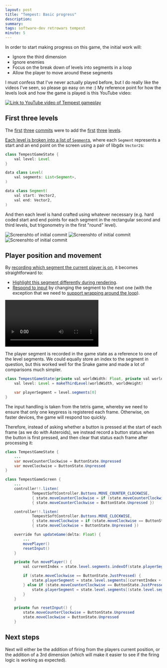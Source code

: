 ```yaml
---
layout: post
title: "Tempest: Basic progress"
description: 
summary: 
tags: software-dev retrowars tempest
minute: 5
---
```


In order to start making progress on this game, the initial work will:
* Ignore the third dimension
* Ignore enemies
* Focus on the break down of levels into segments in a loop
* Allow the player to move around these segments

I must confess that I've never actually played before, but I do really like the videos I've seen, so please go easy on me :)
My reference point for how the levels look and how the game is played is this YouTube video:

[<img class="border" src="{{ site.base_url }}/assets/images/tempest/tempest-youtube.png" alt="Link to YouTube video of Tempest gameplay" />](https://www.youtube.com/watch?v=jfaCrdBABUY)

## First three levels

The [first](https://github.com/retrowars/retrowars/commit/7d394a163803f4354aa0acdd65db6039f2c6995d) [three](https://github.com/retrowars/retrowars/commit/aa54ae7b55073e7b46eef811c758e3f92644e785) [commits](https://github.com/retrowars/retrowars/commit/34ce2d14e12e23a0f52798ccf1484df7b48203d4) were to add the [first](https://github.com/retrowars/retrowars/commit/7d394a163803f4354aa0acdd65db6039f2c6995d#diff-2c109f1921ae52b4b70e9979350c924b9e92d9468cd4e64a75e9e84d0a02f191R14) [three](https://github.com/retrowars/retrowars/commit/aa54ae7b55073e7b46eef811c758e3f92644e785#diff-2c109f1921ae52b4b70e9979350c924b9e92d9468cd4e64a75e9e84d0a02f191R39) [levels](https://github.com/retrowars/retrowars/commit/34ce2d14e12e23a0f52798ccf1484df7b48203d4#diff-2c109f1921ae52b4b70e9979350c924b9e92d9468cd4e64a75e9e84d0a02f191R77).

[Each level is broken into a list of `Segment`s](https://github.com/retrowars/retrowars/commit/7d394a163803f4354aa0acdd65db6039f2c6995d#diff-2c109f1921ae52b4b70e9979350c924b9e92d9468cd4e64a75e9e84d0a02f191R9), where each `Segment` represents a start and an end point on the screen using a pair of libgdx `Vector2`s:

```java
class TempestGameState {
    val level: Level
}

data class Level(
    val segments: List<Segment>,
)

data class Segment(
    val start: Vector2,
    val end: Vector2,
) 
```

And then each level is hand crafted using whatever necessary (e.g. hard coded start and end points for each segment in the rectangular second and third levels, but trigonometry in the first "round" level).

<img class="border" src="{{ site.base_url }}/assets/images/tempest/tempest-level-1.png" alt="Screenshto of initial commit" />

<img class="border" src="{{ site.base_url }}/assets/images/tempest/tempest-level-2.png" alt="Screenshto of initial commit" />

<img class="border" src="{{ site.base_url }}/assets/images/tempest/tempest-level-3.png" alt="Screenshto of initial commit" />

## Player position and movement 

By [recording which segment the current player is on](https://github.com/retrowars/retrowars/commit/7a4b2bdfe57653de1fc3fd1506f1af9c0487144a#diff-2c109f1921ae52b4b70e9979350c924b9e92d9468cd4e64a75e9e84d0a02f191R12), it becomes straightforward to:
* [Highlight this segment differently during rendering](https://github.com/retrowars/retrowars/commit/7a4b2bdfe57653de1fc3fd1506f1af9c0487144a#diff-858e4d54a1131cd1f2f208bbcde55df53e211eab84c636550212e2ceb184cae8R93).
* [Respond to input](https://github.com/retrowars/retrowars/commit/7a4b2bdfe57653de1fc3fd1506f1af9c0487144a#diff-858e4d54a1131cd1f2f208bbcde55df53e211eab84c636550212e2ceb184cae8R47) by changing the segment to the next one (with the exception that we need to [support wrapping around the loop](https://github.com/retrowars/retrowars/commit/7a4b2bdfe57653de1fc3fd1506f1af9c0487144a#diff-858e4d54a1131cd1f2f208bbcde55df53e211eab84c636550212e2ceb184cae8R73)).

<video class="border" style="max-width: 960; max-height: 512" controls>
    <source src="{{ site.base_url }}/assets/videos/tempest/tempest-initial-rotation.mp4" type="video/mp4" />
</video>

The player segment is recorded in the game state as a reference to one of the level segments.
We could equally store an index to the segment in question, but this worked well for the Snake game and made a lot of comparisons much simpler.

```java
class TempestGameState(private val worldWidth: Float, private val worldHeight: Float) {
    val level: Level = makeThirdLevel(worldWidth, worldHeight)

    var playerSegment = level.segments[0]
}
```

The input handling is taken from the tetris game, whereby we need to ensure that only one keypress is registered each frame.
Otherwise, on faster devices, the game will respond too quickly.

Therefore, instead of asking whether a button is pressed at the start of each frame (as we do with Asteroids), we instead record a button status when the button is first pressed, and then clear that status each frame after processing it:

```java
class TempestGameState {
    ...
    var moveCounterClockwise = ButtonState.Unpressed
    var moveClockwise = ButtonState.Unpressed
}

class TempestGameScreen {
    ...
    controller!!.listen(
            TempestSoftController.Buttons.MOVE_COUNTER_CLOCKWISE,
            { state.moveCounterClockwise = if (state.moveCounterClockwise == ButtonState.Unpressed) ButtonState.JustPressed else ButtonState.Held },
            { state.moveCounterClockwise = ButtonState.Unpressed })

    controller!!.listen(
            TempestSoftController.Buttons.MOVE_CLOCKWISE,
            { state.moveClockwise = if (state.moveClockwise == ButtonState.Unpressed) ButtonState.JustPressed else ButtonState.Held },
            { state.moveClockwise = ButtonState.Unpressed })

    override fun updateGame(delta: Float) {
        ...
        movePlayer()
        resetInput()
    }

    private fun movePlayer() {
        val currentIndex = state.level.segments.indexOf(state.playerSegment)

        if (state.moveClockwise == ButtonState.JustPressed) {
            state.playerSegment = state.level.segments[(currentIndex + 1) % state.level.segments.size]
        } else if (state.moveCounterClockwise == ButtonState.JustPressed) {
            state.playerSegment = state.level.segments[(state.level.segments.size + currentIndex - 1) % state.level.segments.size]
        }
    }

    private fun resetInput() {
        state.moveCounterClockwise = ButtonState.Unpressed
        state.moveClockwise = ButtonState.Unpressed
    }
```


## Next steps

Next will either be the addition of firing from the players current position, or the addition of a 3rd dimension (which will make it easier to see if the firing logic is working as expected).
